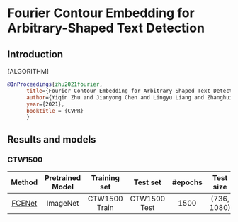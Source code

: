 # Fourier Contour Embedding for Arbitrary-Shaped Text Detection

## Introduction

[ALGORITHM]

```bibtex
@InProceedings{zhu2021fourier,
      title={Fourier Contour Embedding for Arbitrary-Shaped Text Detection}, 
      author={Yiqin Zhu and Jianyong Chen and Lingyu Liang and Zhanghui Kuang and Lianwen Jin and Wayne Zhang},
      year={2021},
      booktitle = {CVPR}
      }
```

## Results and models

### CTW1500

|                                     Method                             | Pretrained Model | Training set  |   Test set   | #epochs | Test size | Recall | Precision | Hmean |                                                                                        Download                                                                                                    |
| :--------------------------------------------------------------------: | :--------------: | :-----------: | :----------: | :-----: | :-------: | :----: | :-------: | :---: | :------------------------------------------------------------------------------------------------------------------------------------------------------------------------------------------------: |
| [FCENet](/configs/textdet/fcenet/fcenet_r50dcnv2_fpn_1500e_ctw1500.py) |     ImageNet     | CTW1500 Train | CTW1500 Test |  1500   |(736, 1080)| 0.828  |   0.875   | 0.851 | [model](https://download.openmmlab.com/mmocr/textdet/fcenet/fcenet_r50dcnv2_fpn_1500e_ctw1500-05d740bb.pth) \| [log](https://download.openmmlab.com/mmocr/textdet/fcenet/20210511_181328.log.json) |
